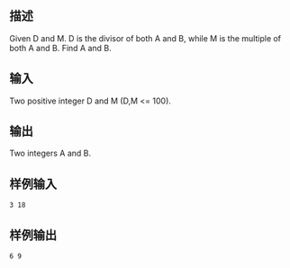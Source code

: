 ## 描述


Given D and M. D is the divisor of both A and B, while M is the multiple of both A and B. Find A and B.

## 输入


Two positive integer D and M (D,M <= 100).

## 输出


Two integers A and B.

## 样例输入


```
3 18
```


## 样例输出


```
6 9
```


